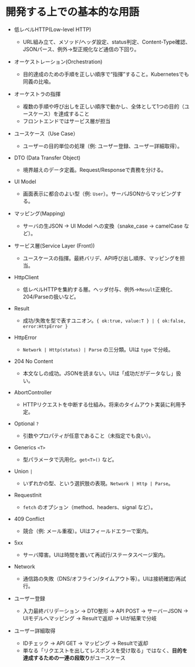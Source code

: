 # 開発する上での基本的な用語

- 低レベルHTTP(Low-level HTTP)
  - URL組み立て、メソッド/ヘッダ設定、status判定、Content-Type確認、JSONパース、例外→型正規化など通信の下回り。

- オーケストレーション(Orchestration)
  - 目的達成のための手順を正しい順序で“指揮”すること。Kubernetesでも同義の比喩。
- オーケストラの指揮
  - 複数の手順や呼び出しを正しい順序で動かし、全体として1つの目的（ユースケース）を達成すること
  - フロントエンドではサービス層が担当

- ユースケース（Use Case）
  - ユーザーの目的単位の処理（例: ユーザー登録、ユーザー詳細取得）。

- DTO (Data Transfer Object)
  - 境界越えのデータ定義。Request/Responseで責務を分ける。

- UI Model
  - 画面表示に都合のよい型（例: `User`）。サーバJSONからマッピングする。

- マッピング(Mapping)
  - サーバの生JSON → UI Model への変換（snake_case → camelCase など）。

- サービス層(Service Layer (Front))
  - ユースケースの指揮。最終バリデ、API呼び出し順序、マッピングを担当。

- HttpClient
  - 低レベルHTTPを集約する層。ヘッダ付与、例外→`Result`正規化、204/Parseの扱いなど。

- Result<T>
  - 成功/失敗を型で表すユニオン。`{ ok:true, value:T } | { ok:false, error:HttpError }`

- HttpError
  - `Network | Http(status) | Parse` の三分類。UIは `type` で分岐。

- 204 No Content
  - 本文なしの成功。JSONを読まない。UIは「成功だがデータなし」扱い。

- AbortController
  - HTTPリクエストを中断する仕組み。将来のタイムアウト実装に利用予定。

- Optional `?`
  - 引数やプロパティが任意であること（未指定でも良い）。

- Generics `<T>`
  - 型パラメータで汎用化。`get<T>()` など。

- Union `|`
  - いずれかの型、という選択肢の表現。`Network | Http | Parse`。

- RequestInit
  - `fetch` のオプション（method、headers、signal など）。

- 409 Conflict
  - 競合（例: メール重複）。UIはフィールドエラーで案内。

- 5xx
  - サーバ障害。UIは時間を置いて再試行/ステータスページ案内。

- Network
  - 通信路の失敗（DNS/オフライン/タイムアウト等）。UIは接続確認/再試行。

- ユーザー登録
  - 入力最終バリデーション -> DTO整形 -> API POST -> サーバーJSON -> UIモデルへマッピング -> Resultで返却 -> UIが結果で分岐

- ユーザー詳細取得
  - IDチェック -> API GET -> マッピング -> Resultで返却
  - 単なる「リクエストを出してレスポンスを受け取る」ではなく、**目的を達成するための一連の段取り**がユースケース
